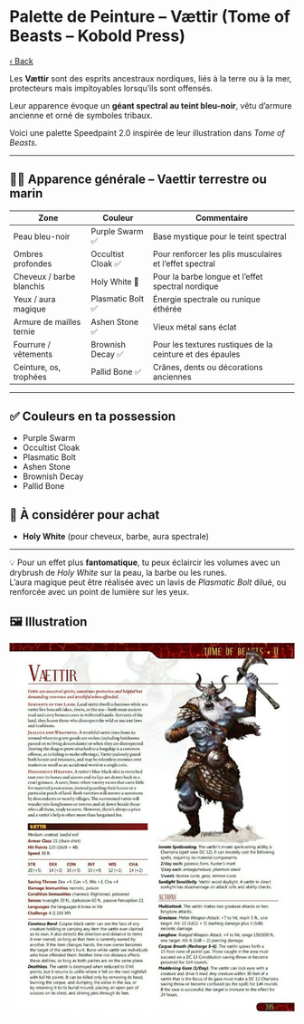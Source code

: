 # Palette de Peinture – Vættir (Tome of Beasts – Kobold Press)

[‹ Back](../index.md)

Les **Vættir** sont des esprits ancestraux nordiques, liés à la terre ou à la mer, protecteurs mais impitoyables lorsqu’ils sont offensés.

Leur apparence évoque un **géant spectral au teint bleu-noir**, vêtu d’armure ancienne et orné de symboles tribaux.

Voici une palette Speedpaint 2.0 inspirée de leur illustration dans _Tome of Beasts_.

---

## 🧟‍♂️ Apparence générale – Vaettir terrestre ou marin

| Zone                     | Couleur            | Commentaire                                               |
| ------------------------ | ------------------ | --------------------------------------------------------- |
| Peau bleu-noir           | Purple Swarm ✅    | Base mystique pour le teint spectral                      |
| Ombres profondes         | Occultist Cloak ✅ | Pour renforcer les plis musculaires et l’effet spectral   |
| Cheveux / barbe blanchis | Holy White 🛒      | Pour la barbe longue et l’effet spectral nordique         |
| Yeux / aura magique      | Plasmatic Bolt ✅  | Énergie spectrale ou runique éthérée                      |
| Armure de mailles ternie | Ashen Stone ✅     | Vieux métal sans éclat                                    |
| Fourrure / vêtements     | Brownish Decay ✅  | Pour les textures rustiques de la ceinture et des épaules |
| Ceinture, os, trophées   | Pallid Bone ✅     | Crânes, dents ou décorations anciennes                    |

---

## ✅ Couleurs en ta possession

- Purple Swarm
- Occultist Cloak
- Plasmatic Bolt
- Ashen Stone
- Brownish Decay
- Pallid Bone

## 🛒 À considérer pour achat

- **Holy White** (pour cheveux, barbe, aura spectrale)

---

💡 Pour un effet plus **fantomatique**, tu peux éclaircir les volumes avec un drybrush de _Holy White_ sur la peau, la barbe ou les runes.  
L’aura magique peut être réalisée avec un lavis de _Plasmatic Bolt_ dilué, ou renforcée avec un point de lumière sur les yeux.

## 🖼️ Illustration

![Illustration](vaettir.jpg)
